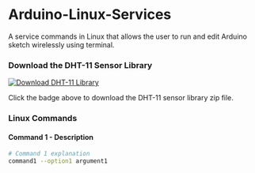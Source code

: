 # Arduino-Linux-Services
 A service commands in Linux that allows the user to run and edit Arduino sketch wirelessly using terminal.
 
### Download the DHT-11 Sensor Library

[![Download DHT-11 Library](https://img.shields.io/badge/Download-DHT--11--lib-blue.svg)](https://github.com/markruys/arduino-DHT/archive/master.zip)

Click the badge above to download the DHT-11 sensor library zip file.


### Linux Commands

#### Command 1 - Description
```bash
# Command 1 explanation
command1 --option1 argument1

